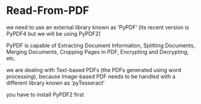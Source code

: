 # Read-From-PDF
we need to use an external library known as ‘PyPDF’ (its recent version is PyPDF4 but we will be using PyPDF2)

PyPDF is capable of Extracting Document Information, Splitting Documents, Merging Documents, Cropping Pages in PDF, Encrypting and Decrypting, etc.

we are dealing with Text-based PDFs (the PDFs generated using word processing), because Image-based PDF needs to be handled with a different library known as ‘pyTesseract’

you have to install PyPDF2 first
